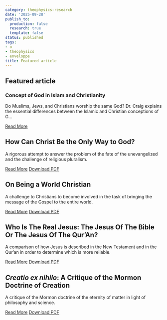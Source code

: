 ```yaml
---
category: theophysics-research
date: '2025-09-28'
publish_to:
  production: false
  research: true
  template: false
status: published
tags:
- o
- theophysics
- enveloppe
title: Featured article
---
```

   
## Featured article   
   
### Concept of God in Islam and Christianity   
   
Do Muslims, Jews, and Christians worship the same God? Dr. Craig explains the essential differences between the Islamic and Christian conceptions of G...   
   
[Read More](https://www.reasonablefaith.org/writings/popular-writings/christianity-other-faiths/concept-of-god-in-islam-and-christianity/)   
   
## How Can Christ Be the Only Way to God?   
   
A rigorous attempt to answer the problem of the fate of the unevangelized and the challenge of religious pluralism.   
   
[Read More](https://www.reasonablefaith.org/writings/popular-writings/christianity-other-faiths/how-can-christ-be-the-only-way-to-god/) [Download PDF](https://www.reasonablefaith.org/images/uploads/How_Can_Christ_Be_the_Only_Way_to_God.pdf)   
   
## On Being a World Christian   
   
A challenge to Christians to become involved in the task of bringing the message of the Gospel to the entire world.   
   
[Read More](https://www.reasonablefaith.org/writings/popular-writings/christianity-other-faiths/on-being-a-world-christian/) [Download PDF](https://www.reasonablefaith.org/images/uploads/On_Being_a_World_Christian-1.pdf)   
   
## Who Is The Real Jesus: The Jesus Of The Bible Or The Jesus Of The Qur’An?   
   
A comparison of how Jesus is described in the New Testament and in the Qur’an in order to determine which is more reliable.   
   
[Read More](https://www.reasonablefaith.org/writings/popular-writings/christianity-other-faiths/who-is-the-real-jesus-the-jesus-of-the-bible-or-the-jesus-of-the-quran/) [Download PDF](https://www.reasonablefaith.org/images/uploads/Who_Is_The_Real_Jesus_The_Jesus_Of_The_Bible.pdf)   
   
## _Creatio ex nihilo_: A Critique of the Mormon Doctrine of Creation   
   
A critique of the Mormon doctrine of the eternity of matter in light of philosophy and science.   
   
[Read More](https://www.reasonablefaith.org/writings/popular-writings/christianity-other-faiths/creatio-ex-nihilo-a-critique-of-the-mormon-doctrine-of-creation/) [Download PDF](https://www.reasonablefaith.org/images/uploads/Creatio_ex_nihilo_A_Critique_of_the_Mormon_Doctrine_of_Creation.pdf)